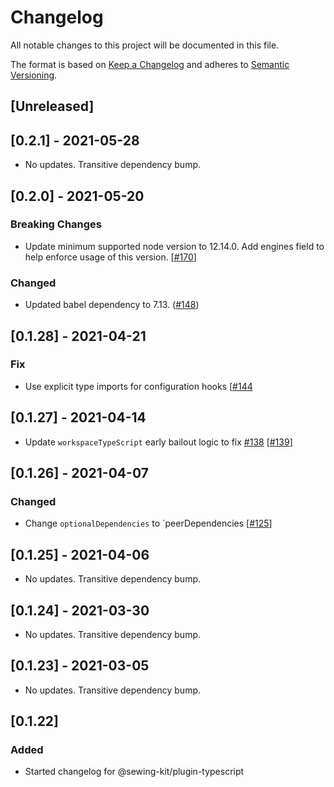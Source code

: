 # Changelog

All notable changes to this project will be documented in this file.

The format is based on [Keep a Changelog](http://keepachangelog.com/en/1.0.0/)
and adheres to [Semantic Versioning](http://semver.org/spec/v2.0.0.html).

## [Unreleased]

## [0.2.1] - 2021-05-28

- No updates. Transitive dependency bump.

## [0.2.0] - 2021-05-20

### Breaking Changes

- Update minimum supported node version to 12.14.0. Add engines field to help enforce usage of this version. [[#170](https://github.com/Shopify/sewing-kit-next/pull/170)]

### Changed

- Updated babel dependency to 7.13. ([#148](https://github.com/Shopify/sewing-kit-next/pull/148))

## [0.1.28] - 2021-04-21

### Fix

- Use explicit type imports for configuration hooks [[#144](https://github.com/Shopify/sewing-kit-next/pull/144/files)

## [0.1.27] - 2021-04-14

- Update `workspaceTypeScript` early bailout logic to fix [#138](https://github.com/Shopify/sewing-kit-next/issues/138) [[#139](https://github.com/Shopify/sewing-kit-next/pull/139)]

## [0.1.26] - 2021-04-07

### Changed

- Change `optionalDependencies` to `peerDependencies [[#125](https://github.com/Shopify/sewing-kit-next/pull/125/files)]

## [0.1.25] - 2021-04-06

- No updates. Transitive dependency bump.

## [0.1.24] - 2021-03-30

- No updates. Transitive dependency bump.

## [0.1.23] - 2021-03-05

- No updates. Transitive dependency bump.

## [0.1.22]

### Added

- Started changelog for @sewing-kit/plugin-typescript
